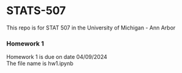 # STATS-507

This repo is for STAT 507 in the University of Michigan - Ann Arbor

### Homework 1
Homework 1 is due on date 04/09/2024  
The file name is hw1.ipynb
